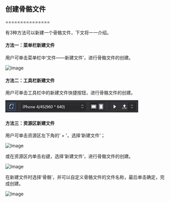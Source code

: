 ## 创建骨骼文件 ##
===============

有3种方法可以新建一个骨骼文件，下文将一一介绍。

#### 方法一：菜单栏新建文件

用户可单击菜单栏中‘文件——新建文件’，进行骨骼文件的创建。

![Image](res_tw/caidan1.jpg)

#### 方法二：工具栏新建文件

用户可单击工具栏中的新建文件快捷按钮，进行骨骼文件的创建。

![Image](res_tw/gongjulan.jpg)

#### 方法三：资源区新建文件

用户可单击资源区左下角的‘ + ’，选择‘新建文件’；

![Image](res_tw/ziyuanqu.jpg)

或在资源区内单击右键，选择‘新建文件’，进行骨骼文件的创建。

![Image](res_tw/ziyuan2.jpg)

在新建文件时选择‘骨骼’，并可以自定义骨骼文件的文件名称，最后单击确定，完成创建。

![Image](res_tw/candan2.jpg)
